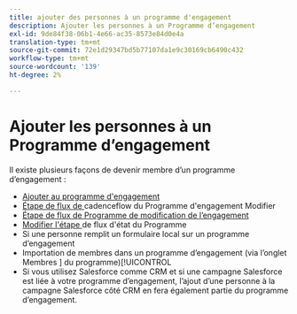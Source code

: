 ```yaml
---
title: ajouter des personnes à un programme d'engagement
description: Ajouter les personnes à un Programme d’engagement
exl-id: 9de84f38-06b1-4e66-ac35-8573e84d0e4a
translation-type: tm+mt
source-git-commit: 72e1d29347bd5b77107da1e9c30169cb6490c432
workflow-type: tm+mt
source-wordcount: '139'
ht-degree: 2%

---
```


# Ajouter les personnes à un Programme d’engagement

Il existe plusieurs façons de devenir membre d’un programme d’engagement :

* [Ajouter au programme d&#39;engagement](https://docs.marketo.com/display/DOCS/Add+to+Engagement+Program)
* [Étape de flux de ](https://docs.marketo.com/display/DOCS/Change+Engagement+Program+Cadence) cadenceflow du Programme d&#39;engagement Modifier
* [Étape de flux de Programme de modification de l’engagement ](https://docs.marketo.com/display/DOCS/Change+Engagement+Program+Stream) 
* [Modifier l&#39;étape ](https://docs.marketo.com/display/DOCS/Change+Program+Status) de flux d&#39;état du Programme
* Si une personne remplit un formulaire local sur un programme d’engagement
* Importation de membres dans un programme d’engagement (via l’onglet Membres ] du programme)[!UICONTROL 
* Si vous utilisez Salesforce comme CRM et si une campagne Salesforce est liée à votre programme d’engagement, l’ajout d’une personne à la campagne Salesforce côté CRM en fera également partie du programme d’engagement.
